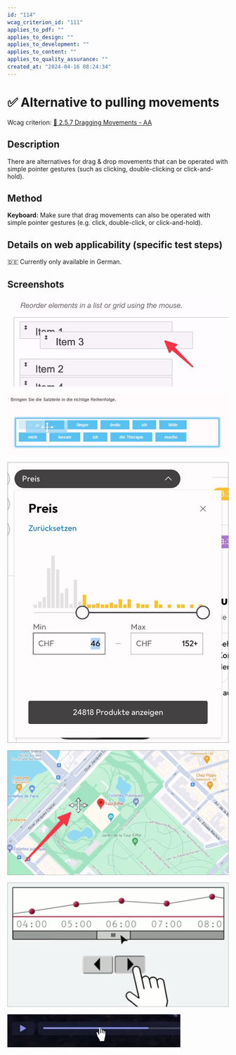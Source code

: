```yaml
---
id: "114"
wcag_criterion_id: "111"
applies_to_pdf: ""
applies_to_design: ""
applies_to_development: ""
applies_to_content: ""
applies_to_quality_assurance: ""
created_at: "2024-04-16 08:24:34"
---
```


# ✅ Alternative to pulling movements

Wcag criterion: [📜 2.5.7 Dragging Movements - AA](..)

## Description

There are alternatives for drag & drop movements that can be operated with simple pointer gestures (such as clicking, double-clicking or click-and-hold).

## Method

**Keyboard:** Make sure that drag movements can also be operated with simple pointer gestures (e.g. click, double-click, or click-and-hold).

## Details on web applicability (specific test steps)

🇩🇪 Currently only available in German.

## Screenshots

![Per Drag&Drop sortierbare Liste](images/per-dragdrop-sortierbare-liste.png)

![Weitere solche Liste](images/weitere-solche-liste.png)

![Preis-Schieberegler mit manueller Eingabemöglichkeit](images/preis-schieberegler-mit-manueller-eingabemglichkeit.png)

![Karte, die mit Zeiger verschoben werden kann](images/karte-die-mit-zeiger-verschoben-werden-kann.png)

![Scrollbar, die über zwei Schalter auch mit einfacher Zeigereingabe benutzt werden kann](images/scrollbar-die-ber-zwei-schalter-auch-mit-einfacher-zeigereingabe-benutzt-werden-kann.png)

![Ein Audio-Player, dessen Wiedergabe-Position man per Slider verändern kann](images/ein-audio-player-dessen-wiedergabe-position-man-per-slider-verndern-kann.png)